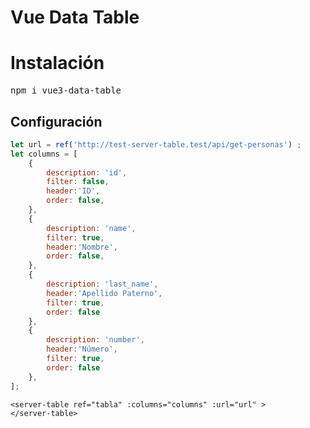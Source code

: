 # Vue Data Table

# Instalación
<pre>npm i vue3-data-table</pre>

## Configuración

```javascript
let url = ref('http://test-server-table.test/api/get-personas') ;
let columns = [
    {
        description: 'id',
        filter: false,
        header:'ID',
        order: false,
    },
    {
        description: 'name',
        filter: true,
        header:'Nombre',
        order: false,
    },
    {
        description: 'last_name',
        header:'Apellido Paterno',
        filter: true,
        order: false
    },
    {
        description: 'number',
        header:'Número',
        filter: true,
        order: false
    },
];
```
```vue
<server-table ref="tabla" :columns="columns" :url="url" >
</server-table>
```

